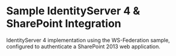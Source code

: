 # Sample IdentityServer 4 & SharePoint Integration
IdentityServer 4 implementation using the WS-Federation sample, configured to authenticate a SharePoint 2013 web application.
